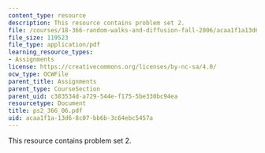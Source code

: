 ```yaml
---
content_type: resource
description: This resource contains problem set 2.
file: /courses/18-366-random-walks-and-diffusion-fall-2006/acaa1f1a13d68c07bb6b3c64ebc5457a_ps2_366_06.pdf
file_size: 119523
file_type: application/pdf
learning_resource_types:
- Assignments
license: https://creativecommons.org/licenses/by-nc-sa/4.0/
ocw_type: OCWFile
parent_title: Assignments
parent_type: CourseSection
parent_uid: c383534d-a729-544e-f175-5be330bc94ea
resourcetype: Document
title: ps2_366_06.pdf
uid: acaa1f1a-13d6-8c07-bb6b-3c64ebc5457a
---
```

This resource contains problem set 2.